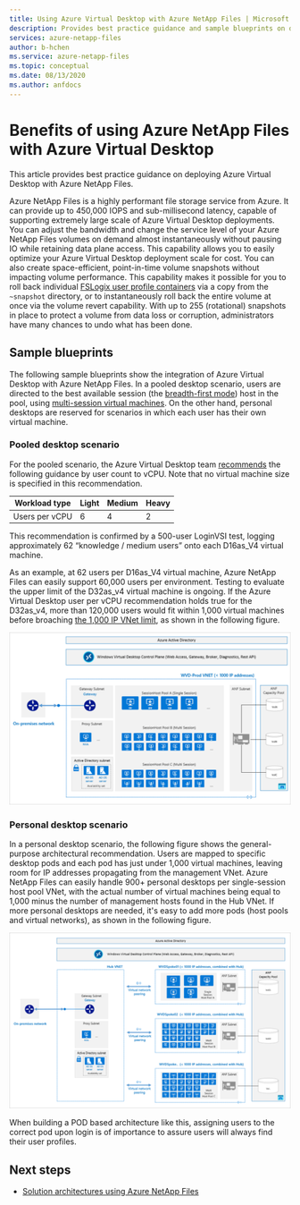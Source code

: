 ```yaml
---
title: Using Azure Virtual Desktop with Azure NetApp Files | Microsoft Docs
description: Provides best practice guidance and sample blueprints on deploying Azure Virtual Desktop with Azure NetApp Files.
services: azure-netapp-files
author: b-hchen
ms.service: azure-netapp-files
ms.topic: conceptual
ms.date: 08/13/2020
ms.author: anfdocs
---
```

# Benefits of using Azure NetApp Files with Azure Virtual Desktop 

This article provides best practice guidance on deploying Azure Virtual Desktop with Azure NetApp Files.

Azure NetApp Files is a highly performant file storage service from Azure. It can provide up to 450,000 IOPS and sub-millisecond latency, capable of supporting extremely large scale of Azure Virtual Desktop deployments. You can adjust the bandwidth and change the service level of your Azure NetApp Files volumes on demand almost instantaneously without pausing IO while retaining data plane access. This capability allows you to easily optimize your Azure Virtual Desktop deployment scale for cost. You can also create space-efficient, point-in-time volume snapshots without impacting volume performance. This capability makes it possible for you to roll back individual [FSLogix user profile containers](../virtual-desktop/store-fslogix-profile.md) via a copy from the `~snapshot` directory, or to instantaneously roll back the entire volume at once via the volume revert capability.  With up to 255 (rotational) snapshots in place to protect a volume from data loss or corruption, administrators have many chances to undo what has been done.

## Sample blueprints

The following sample blueprints show the integration of Azure Virtual Desktop with Azure NetApp Files. In a pooled desktop scenario, users are directed to the best available session (the [breadth-first mode](../virtual-desktop/host-pool-load-balancing.md#breadth-first-load-balancing-algorithm)) host in the pool, using [multi-session virtual machines](../virtual-desktop/windows-10-multisession-faq.yml#what-is-windows-10-enterprise-multi-session). On the other hand, personal desktops are reserved for scenarios in which each user has their own virtual machine.

### Pooled desktop scenario

For the pooled scenario, the Azure Virtual Desktop team [recommends](/windows-server/remote/remote-desktop-services/virtual-machine-recs#multi-session-recommendations) the following guidance by user count to vCPU. Note that no virtual machine size is specified in this recommendation.

|     Workload type     |     Light    |     Medium    |     Heavy    |
|-----------------------|--------------|---------------|--------------|
|     Users per vCPU    |     6        |     4         |     2        |


This recommendation is confirmed by a 500-user LoginVSI test, logging approximately 62 “knowledge / medium users” onto each D16as_V4 virtual machine. 

As an example, at 62 users per D16as_V4 virtual machine, Azure NetApp Files can easily support 60,000 users per environment. Testing to evaluate the upper limit of the D32as_v4 virtual machine is ongoing. If the Azure Virtual Desktop user per vCPU recommendation holds true for the D32as_v4, more than 120,000 users would fit within 1,000 virtual machines before broaching [the 1,000 IP VNet limit](./azure-netapp-files-network-topologies.md), as shown in the following figure.  

![Azure Virtual Desktop pooled desktop scenario](./media/solutions-windows-virtual-desktop/solutions-pooled-desktop-scenario.png)   

### Personal desktop scenario 

In a personal desktop scenario, the following figure shows the general-purpose architectural recommendation. Users are mapped to specific desktop pods and each pod has just under 1,000 virtual machines, leaving room for IP addresses propagating from the management VNet. Azure NetApp Files can easily handle 900+ personal desktops per single-session host pool VNet, with the actual number of virtual machines being equal to 1,000 minus the number of management hosts found in the Hub VNet. If more personal desktops are needed, it's easy to add more pods (host pools and virtual networks), as shown in the following figure. 

![Azure Virtual Desktop personal desktop scenario](./media/solutions-windows-virtual-desktop/solutions-personal-desktop-scenario.png)  

When building a POD based architecture like this, assigning users to the correct pod upon login is of importance to assure users will always find their user profiles. 

## Next steps

- [Solution architectures using Azure NetApp Files](azure-netapp-files-solution-architectures.md)

